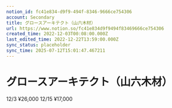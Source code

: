 ```yaml
---
notion_id: fc41e834-d9f9-494f-8346-9666ce754306
account: Secondary
title: グロースアーキテクト（山六木材）
url: https://www.notion.so/fc41e834d9f9494f83469666ce754306
created_time: 2022-12-03T00:08:00.000Z
last_edited_time: 2022-12-22T13:59:00.000Z
sync_status: placeholder
sync_time: 2025-07-12T15:01:47.467211
---
```

# グロースアーキテクト（山六木材）

12/3 ¥26,000
12/15 ¥17,000